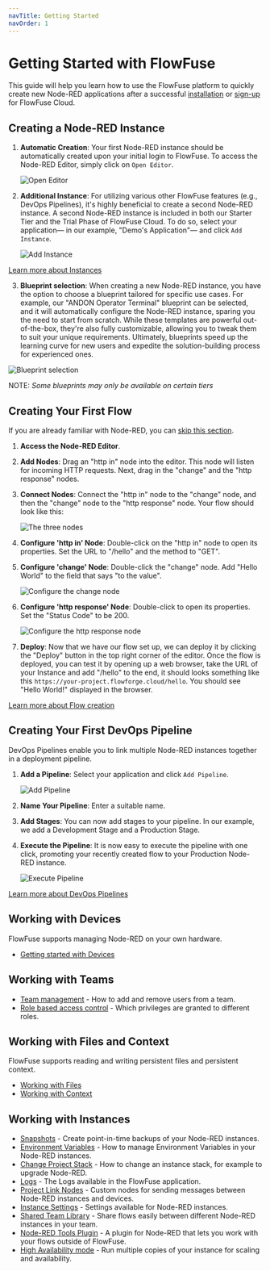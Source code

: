 ```yaml
---
navTitle: Getting Started
navOrder: 1
---
```


# Getting Started with FlowFuse

This guide will help you learn how to use the FlowFuse platform to quickly create new Node-RED applications after a successful [installation](/docs/install/introduction.md) or [sign-up](https://app.flowforge.com/account/create) for FlowFuse Cloud.

## Creating a Node-RED Instance

1. **Automatic Creation**: Your first Node-RED instance should be automatically created upon your initial login to FlowFuse. To access the Node-RED Editor, simply click on `Open Editor`.

    ![Open Editor](./images/getting-started/Open-Editor.png)

2. **Additional Instance**: For utilizing various other FlowFuse features (e.g., DevOps Pipelines), it's highly beneficial to create a second Node-RED instance. A second Node-RED instance is included in both our Starter Tier and the Trial Phase of FlowFuse Cloud. To do so, select your application— in our example, "Demo's Application"— and click `Add Instance`.

    ![Add Instance](./images/getting-started/Add-Instance.png)

[Learn more about Instances](#working-with-instances)

3. **Blueprint selection**: When creating a new Node-RED instance, you have the option to choose a blueprint tailored for specific use cases. For example, our "ANDON Operator Terminal" blueprint can be selected, and it will automatically configure the Node-RED instance, sparing you the need to start from scratch. While these templates are powerful out-of-the-box, they're also fully customizable, allowing you to tweak them to suit your unique requirements. Ultimately, blueprints speed up the learning curve for new users and expedite the solution-building process for experienced ones.

![Blueprint selection](./images/blueprint-selection.png)

NOTE: _Some blueprints may only be available on certain tiers_

## Creating Your First Flow

If you are already familiar with Node-RED, you can [skip this section](#creating-your-first-devops-pipeline).

1. **Access the Node-RED Editor**.

2. **Add Nodes**: Drag an "http in" node into the editor. This node will listen for incoming HTTP requests. Next, drag in the "change" and the "http response" nodes. 

3. **Connect Nodes**: Connect the "http in" node to the "change" node, and then the "change" node to the "http response" node. Your flow should look like this:

    ![The three nodes](./images/getting-started/three-nodes.png)

4. **Configure 'http in' Node**: Double-click on the "http in" node to open its properties. Set the URL to "/hello" and the method to "GET".

5. **Configure 'change' Node**: Double-click the "change" node. Add "Hello World" to the field that says "to the value".

    ![Configure the change node](./images/getting-started/set-reply.png)

6. **Configure 'http response' Node**: Double-click to open its properties. Set the "Status Code" to be 200.

    ![Configure the http response node](./images/getting-started/response-code.png)

7. **Deploy**: Now that we have our flow set up, we can deploy it by clicking the "Deploy" button in the top right corner of the editor. Once the flow is deployed, you can test it by opening up a web browser, take the URL of your Instance and add "/hello" to the end, it should looks something like this `https://your-project.flowforge.cloud/hello`. You should see "Hello World!" displayed in the browser.

[Learn more about Flow creation](https://flowfuse.com/blog/2023/01/getting-started-with-node-red/#first-flow)

## Creating Your First DevOps Pipeline

DevOps Pipelines enable you to link multiple Node-RED instances together in a deployment pipeline.

1. **Add a Pipeline**: Select your application and click `Add Pipeline`.

    ![Add Pipeline](./images/getting-started/Add-Pipeline.png)

2. **Name Your Pipeline**: Enter a suitable name.

3. **Add Stages**: You can now add stages to your pipeline. In our example, we add a Development Stage and a Production Stage.

4. **Execute the Pipeline**: It is now easy to execute the pipeline with one click, promoting your recently created flow to your Production Node-RED instance.

    ![Execute Pipeline](./images/getting-started/Execute-Pipeline.png)

[Learn more about DevOps Pipelines](devops-pipelines.md)

## Working with Devices 

FlowFuse supports managing Node-RED on your own hardware.

 - [Getting started with Devices](/docs/device-agent/introduction.md)

## Working with Teams

 - [Team management](/docs/user/team/README.md) - How to add and remove users from a team.
 - [Role based access control](/docs/user/team/README.md#role-based-access-control) - Which privileges are granted to different roles.

## Working with Files and Context

FlowFuse supports reading and writing persistent files and persistent context.

 - [Working with Files](/docs/user/filenodes.md)
 - [Working with Context](/docs/user/persistent-context.md)

 ## Working with Instances

 - [Snapshots](/docs/user/snapshots.md) - Create point-in-time backups of your Node-RED instances.
 - [Environment Variables](/docs/user/envvar.md) - How to manage Environment Variables in your Node-RED instances.
 - [Change Project Stack](/docs/user/changestack.md) - How to change an instance stack, for example to upgrade Node-RED.
 - [Logs](/docs/user/logs.md) - The Logs available in the FlowFuse application.
 - [Project Link Nodes](/docs/user/projectnodes.md) - Custom nodes for sending messages between Node-RED instances and devices.
 - [Instance Settings](/docs/user/instance-settings.md) - Settings available for Node-RED instances.
 - [Shared Team Library](/docs/user/shared-library.md) - Share flows easily between different Node-RED instances in your team.
 - [Node-RED Tools Plugin](/docs/migration/node-red-tools.md) - A plugin for Node-RED that lets you work with your flows outside of FlowFuse.
 - [High Availability mode](/docs/user/high-availability.md) - Run multiple copies of your instance for scaling and availability.